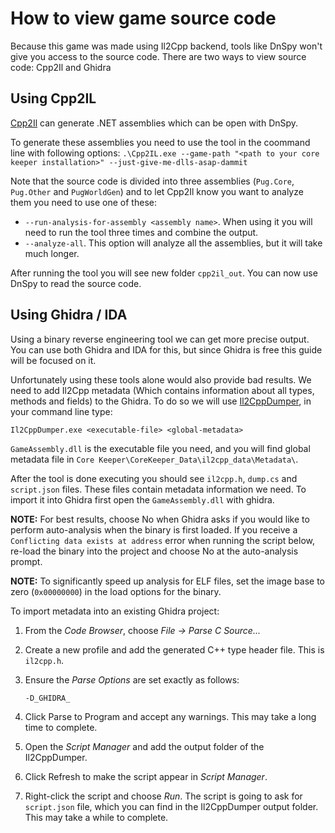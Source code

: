 # How to view game source code
Because this game was made using Il2Cpp backend, tools like DnSpy won't give you access to the source code. There are two ways to view source code: Cpp2Il and Ghidra

## Using Cpp2IL
[Cpp2Il](https://github.com/SamboyCoding/Cpp2IL) can generate .NET assemblies which can be open with DnSpy.

To generate these assemblies you need to use the tool in the coommand line with following options: `.\Cpp2IL.exe --game-path "<path to your core keeper installation>" --just-give-me-dlls-asap-dammit`

Note that the source code is divided into three assemblies (`Pug.Core`, `Pug.Other` and `PugWorldGen`) and to let Cpp2Il know you want to analyze them you need to use one of these:
- `--run-analysis-for-assembly <assembly name>`. When using it you will need to run the tool three times and combine the output. 
- `--analyze-all`. This option will analyze all the assemblies, but it will take much longer.

After running the tool you will see new folder `cpp2il_out`. You can now use DnSpy to read the source code.

## Using Ghidra / IDA
Using a binary reverse engineering tool we can get more precise output. You can use both Ghidra and IDA for this, but since Ghidra is free this guide will be focused on it. 

Unfortunately using these tools alone would also provide bad results. We need to add Il2Cpp metadata (Which contains information about all types, methods and fields) to the Ghidra. To do so we will use [Il2CppDumper](https://github.com/Perfare/Il2CppDumper), in your command line type:
```
Il2CppDumper.exe <executable-file> <global-metadata>
```
`GameAssembly.dll` is the executable file you need, and you will find global metadata file in `Core Keeper\CoreKeeper_Data\il2cpp_data\Metadata\`.

After the tool is done executing you should see `il2cpp.h`, `dump.cs` and `script.json` files. These files contain metadata information we need. To import it into Ghidra first open the `GameAssembly.dll` with ghidra.

**NOTE:** For best results, choose No when Ghidra asks if you would like to perform auto-analysis when the binary is first loaded. If you receive a `Conflicting data exists at address` error when running the script below, re-load the binary into the project and choose No at the auto-analysis prompt.

**NOTE:** To significantly speed up analysis for ELF files, set the image base to zero (`0x00000000`) in the load options for the binary.

To import metadata into an existing Ghidra project:

1. From the _Code Browser_, choose _File -> Parse C Source..._
2. Create a new profile and add the generated C++ type header file. This is `il2cpp.h`.
3. Ensure the _Parse Options_ are set exactly as follows:

   `-D_GHIDRA_`

4. Click Parse to Program and accept any warnings. This may take a long time to complete.
5. Open the _Script Manager_ and add the output folder of the Il2CppDumper.
6. Click Refresh to make the script appear in _Script Manager_.
7. Right-click the script and choose _Run_. The script is going to ask for `script.json` file, which you can find in the Il2CppDumper output folder. This may take a while to complete.

